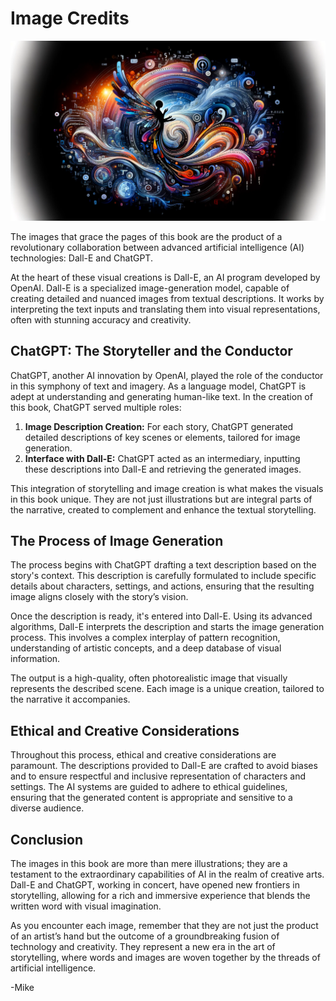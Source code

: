 # Image Credits

![Abstract representation of AI collaboration in story and image creation, showcasing a fusion of text and digital imagery.](../chapters/images/image-credits.png)

The images that grace the pages of this book are the product of a revolutionary collaboration between advanced artificial intelligence (AI) technologies: Dall-E and ChatGPT.

At the heart of these visual creations is Dall-E, an AI program developed by OpenAI. Dall-E is a specialized image-generation model, capable of creating detailed and nuanced images from textual descriptions. It works by interpreting the text inputs and translating them into visual representations, often with stunning accuracy and creativity.

## ChatGPT: The Storyteller and the Conductor

ChatGPT, another AI innovation by OpenAI, played the role of the conductor in this symphony of text and imagery. As a language model, ChatGPT is adept at understanding and generating human-like text. In the creation of this book, ChatGPT served multiple roles:

1. **Image Description Creation:** For each story, ChatGPT generated detailed descriptions of key scenes or elements, tailored for image generation.
1. **Interface with Dall-E:** ChatGPT acted as an intermediary, inputting these descriptions into Dall-E and retrieving the generated images.

This integration of storytelling and image creation is what makes the visuals in this book unique. They are not just illustrations but are integral parts of the narrative, created to complement and enhance the textual storytelling.

## The Process of Image Generation

The process begins with ChatGPT drafting a text description based on the story's context. This description is carefully formulated to include specific details about characters, settings, and actions, ensuring that the resulting image aligns closely with the story’s vision.

Once the description is ready, it's entered into Dall-E. Using its advanced algorithms, Dall-E interprets the description and starts the image generation process. This involves a complex interplay of pattern recognition, understanding of artistic concepts, and a deep database of visual information.

The output is a high-quality, often photorealistic image that visually represents the described scene. Each image is a unique creation, tailored to the narrative it accompanies.

## Ethical and Creative Considerations

Throughout this process, ethical and creative considerations are paramount. The descriptions provided to Dall-E are crafted to avoid biases and to ensure respectful and inclusive representation of characters and settings. The AI systems are guided to adhere to ethical guidelines, ensuring that the generated content is appropriate and sensitive to a diverse audience.

## Conclusion

The images in this book are more than mere illustrations; they are a testament to the extraordinary capabilities of AI in the realm of creative arts. Dall-E and ChatGPT, working in concert, have opened new frontiers in storytelling, allowing for a rich and immersive experience that blends the written word with visual imagination.

As you encounter each image, remember that they are not just the product of an artist’s hand but the outcome of a groundbreaking fusion of technology and creativity. They represent a new era in the art of storytelling, where words and images are woven together by the threads of artificial intelligence.

-Mike
